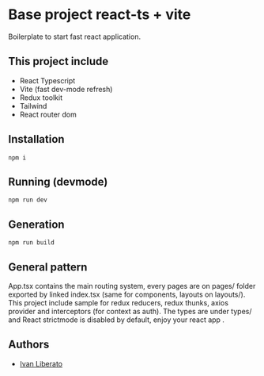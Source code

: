 # Base project react-ts + vite
Boilerplate to start fast react application.
## This project include
- React Typescript
- Vite (fast dev-mode refresh)
- Redux toolkit
- Tailwind
- React router dom
## Installation
```
npm i
```
## Running (devmode)
```
npm run dev
```
## Generation
```
npm run build
```

## General pattern

App.tsx contains the main routing system, every pages are on pages/ folder exported by linked index.tsx (same for components, layouts on layouts/).
This project include sample for redux reducers, redux thunks, axios provider and interceptors (for context as auth).
The types are under types/ and
React strictmode is disabled by default, enjoy your react app .

## Authors

- [Ivan Liberato](https://github.com/Void061)

